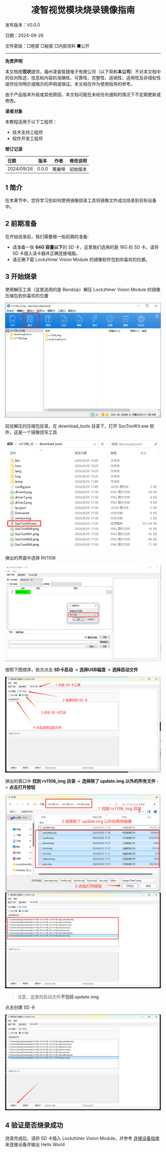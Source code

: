 <h1 align="center">凌智视觉模块烧录镜像指南</h1>

发布版本：V0.0.0

日期：2024-09-26

文件密级：□绝密 □秘密 □内部资料 ■公开  

---

**免责声明**  

本文档按**现状**提供，福州凌睿智捷电子有限公司（以下简称**本公司**）不对本文档中的任何陈述、信息和内容的准确性、可靠性、完整性、适销性、适用性及非侵权性提供任何明示或暗示的声明或保证。本文档仅作为使用指导的参考。  

由于产品版本升级或其他原因，本文档可能在未经任何通知的情况下不定期更新或修改。  

**读者对象**  

本教程适用于以下工程师：  

- 技术支持工程师  
- 软件开发工程师  

**修订记录**  

| **日期**   | **版本** | **作者** | **修改说明** |
| :--------- | -------- | -------- | ------------ |
| 2024/09/26 | 0.0.0    | 黄展坤     | 初始版本     |

## 1 简介

在本章节中，您将学习到如何使用镜像烧录工具将镜像文件成功烧录到目标设备中。

## 2 前期准备

在开始烧录前，我们需要做一些前期的准备:

* 请准备一张 **64G 容量以下**的 SD 卡，这里我们选用的是 16G 的 SD 卡。请将 SD 卡插入读卡器并正确连接电脑。
* 请正确下载 Lockzhiner Vision Module 的镜像软件包到你喜欢的位置。

## 3 开始烧录

使用解压工具（这里选用的是 Bandzip）解压 Lockzhiner Vision Module 的镜像压缩包到你喜欢的位置

![](images/burn_image/zip.png)

前往解压的压缩包目录，在 download_tools 目录下，打开 SocToolKit.exe 软件，这是一个镜像烧写工具

![](images/burn_image/tools_dir.jpg)

弹出的界面中选择 RV1106

![](images/burn_image/select_toolkit.jpg)

按照下图顺序，依次点击 **SD卡启动** -> **选择USB磁盘**  -> **选择启动文件**

![](images/burn_image/select_image_0.png)

弹出的窗口中 **找到 rv1106_img 目录** -> **选择除了 update.img 以外的所有文件** -> **点击打开按钮**

![](images/burn_image/select_image_1.png)
![](images/burn_image/select_image_2.png)

> 注意，这里的启动文件**不包括 update.img**

点击创建 SD 卡

![](images/burn_image/create_sd.png)

## 4 验证是否烧录成功

烧录完成后，请将 SD 卡插入 Lockzhiner Vision Module，并参考 [连接设备指南](./connect_device_using_ssh.md) 来连接设备并输出 Hello World